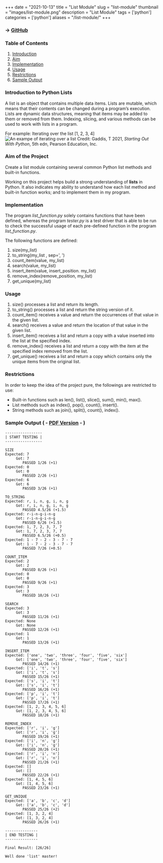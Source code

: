 +++
date = "2021-10-13"
title = "List Module"
slug = "list-module"
thumbnail = "images/list-module.png"
description = "List Module"
tags = ['python']
categories = ['python']
aliases = "/list-module/"
+++

### → [GitHub](https://github.com/tanducmai/list-module)

### Table of Contents

1. [Introduction](#introduction-to-python-lists)
1. [Aim](#aim-of-the-project)
1. [Implementation](#implementation)
1. [Usage](#usage)
1. [Restrictions](#restrictions)
1. [Sample Output](https://github.com/tanducmai/list-module/blob/main/sample_output.pdf)

### Introduction to Python Lists

A list is an object that contains multiple data items. Lists are mutable, which
means that their contents can be changed during a program’s execution. Lists are
dynamic data structures, meaning that items may be added to them or removed from
them. Indexing, slicing, and various methods can be used to work with lists in a
program.

For example: Iterating over the list [1, 2, 3, 4]
![An exampe of iterating over a list](/images/list-module.png)
Credit: Gaddis, T 2021, *Starting Out With Python*, 5th edn, Pearson Education,
Inc.

### Aim of the Project

Create a list module containing several common Python list methods and built-in
functions.

Working on this project helps build a strong understanding of **lists** in
Python. It also indicates my ability to understand how each list method and
built-in function works; and to implement them in my program.

### Implementation

The program *list_function.py* solely contains functions that have been defined,
whereas the program *tester.py* is a test driver that is able to be run to check
the successful usage of each pre-defined function in the program
*list_function.py*.

The following functions are defined:

1. size(my_list)
1. to_string(my_list , sep=', ')
1. count_item(value, my_list)
1. search(value, my_list)
1. insert_item(value, insert_position. my_list)
1. remove_index(remove_position, my_list)
1. get_unique(my_list)

### Usage

1. size() processes a list and return its length.
1. to_string() processes a list and return the string version of it.
1. count_item() receives a value and return the occurrences of that value in the
   given list.
1. search() receives a value and return the location of that value in the given
   list.
1. insert_item() receives a list and return a copy with a value inserted into
   the list at the specified index.
1. remove_index() receives a list and return a copy with the item at the
   specified index removed from the list.
1. get_unique() receives a list and return a copy which contains only the unique
   items from the original list.

### Restrictions

In order to keep the idea of the project pure, the followings are restricted to
use:

- Built-in functions such as len(), list(), slice(), sum(), min(), max().
- List methods such as index(), pop(), count(), insert().
- String methods such as join(), split(), count(), index().

### Sample Output ( - [PDF Version](https://github.com/tanducmai/list-module/blob/main/sample_output.pdf) - )

```text
-----------------
| START TESTING |
-----------------

SIZE
Expected: 7
     Got: 7
        PASSED 1/26 (+1)
Expected: 0
     Got: 0
        PASSED 2/26 (+1)
Expected: 6
     Got: 6
        PASSED 3/26 (+1)

TO_STRING
Expected: r, i, n, g, i, n, g
     Got: r, i, n, g, i, n, g
        PASSED 4.5/26 (+1.5)
Expected: r-i-n-g-i-n-g
     Got: r-i-n-g-i-n-g
        PASSED 6/26 (+1.5)
Expected: 1, 7, 2, 3, 7, 7
     Got: 1, 7, 2, 3, 7, 7
        PASSED 6.5/26 (+0.5)
Expected: 1 - 7 - 2 - 3 - 7 - 7
     Got: 1 - 7 - 2 - 3 - 7 - 7
        PASSED 7/26 (+0.5)

COUNT_ITEM
Expected: 2
     Got: 2
        PASSED 8/26 (+1)
Expected: 0
     Got: 0
        PASSED 9/26 (+1)
Expected: 3
     Got: 3
        PASSED 10/26 (+1)

SEARCH
Expected: 3
     Got: 3
        PASSED 11/26 (+1)
Expected: None
     Got: None
        PASSED 12/26 (+1)
Expected: 1
     Got: 1
        PASSED 13/26 (+1)

INSERT_ITEM
Expected: ['one', 'two', 'three', 'four', 'five', 'six']
     Got: ['one', 'two', 'three', 'four', 'five', 'six']
        PASSED 14/26 (+1)
Expected: ['i', 't', 's']
     Got: ['i', 't', 's']
        PASSED 15/26 (+1)
Expected: ['s', 'i', 't']
     Got: ['s', 'i', 't']
        PASSED 16/26 (+1)
Expected: ['p', 'i', 't']
     Got: ['p', 'i', 't']
        PASSED 17/26 (+1)
Expected: [1, 2, 3, 4, 5, 6]
     Got: [1, 2, 3, 4, 5, 6]
        PASSED 18/26 (+1)

REMOVE_INDEX
Expected: ['r', 'i', 'g']
     Got: ['r', 'i', 'g']
        PASSED 19/26 (+1)
Expected: ['i', 'n', 'g']
     Got: ['i', 'n', 'g']
        PASSED 20/26 (+1)
Expected: ['r', 'i', 'n']
     Got: ['r', 'i', 'n']
        PASSED 21/26 (+1)
Expected: []
     Got: []
        PASSED 22/26 (+1)
Expected: [1, 4, 5, 6]
     Got: [1, 4, 5, 6]
        PASSED 23/26 (+1)

GET_UNIQUE
Expected: ['a', 'b', 'c', 'd']
     Got: ['a', 'b', 'c', 'd']
        PASSED 25/26 (+2)
Expected: [1, 3, 2, 4]
     Got: [1, 3, 2, 4]
        PASSED 26/26 (+1)

---------------
| END TESTING |
---------------

Final Result: [26/26]

Well done 'list' master!
```
